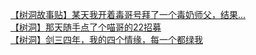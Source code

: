 [【树洞故事贴】某天我开着毒哥号拜了一个毒奶师父，结果…](http://tieba.baidu.com/p/4849354649?see_lz=1&pn=)   
[【树洞】那天随手点了个喵哥的22招募](http://tieba.baidu.com/p/4849124139?see_lz=1&pn=)   
[【树洞】剑三四年，我的四个情缘，每一个都绿我](http://tieba.baidu.com/p/4849311557?see_lz=1&pn=)   
